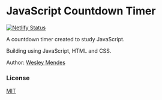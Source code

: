 # JavaScript Countdown Timer

[![Netlify Status](https://api.netlify.com/api/v1/badges/aec9e264-f8d1-4cf8-8793-ef76df2f399a/deploy-status)](https://app.netlify.com/sites/countdown-timer-js/deploys)

A countdown timer created to study JavaScript.

Building using JavaScript, HTML and CSS.

Author: [Wesley Mendes](https://github.com/WesGtoX)

### License ###

[MIT](LICENSE)